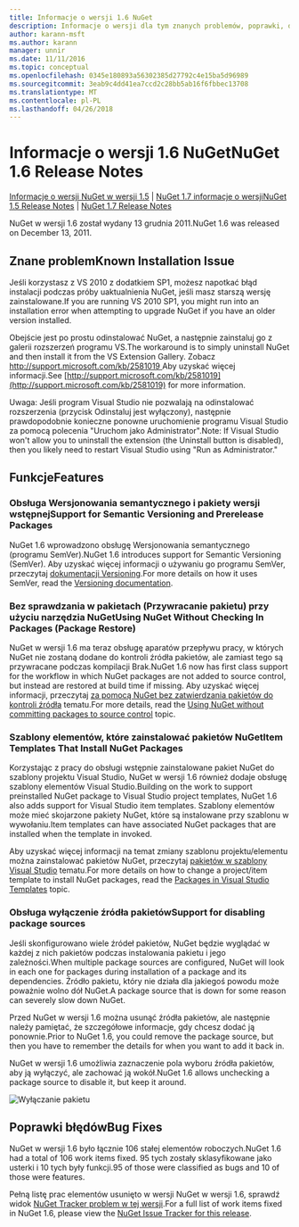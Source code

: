 ```yaml
---
title: Informacje o wersji 1.6 NuGet
description: Informacje o wersji dla tym znanych problemów, poprawki, dodatkowe funkcje i dcr NuGet w wersji 1.6.
author: karann-msft
ms.author: karann
manager: unnir
ms.date: 11/11/2016
ms.topic: conceptual
ms.openlocfilehash: 0345e180893a56302385d27792c4e15ba5d96989
ms.sourcegitcommit: 3eab9c4dd41ea7ccd2c28bb5ab16f6fbbec13708
ms.translationtype: MT
ms.contentlocale: pl-PL
ms.lasthandoff: 04/26/2018
---
```

 # <a name="nuget-16-release-notes"></a><span data-ttu-id="d8969-103">Informacje o wersji 1.6 NuGet</span><span class="sxs-lookup"><span data-stu-id="d8969-103">NuGet 1.6 Release Notes</span></span>

<span data-ttu-id="d8969-104">[Informacje o wersji NuGet w wersji 1.5](../release-notes/nuget-1.5.md) | [NuGet 1.7 informacje o wersji](../release-notes/nuget-1.7.md)</span><span class="sxs-lookup"><span data-stu-id="d8969-104">[NuGet 1.5 Release Notes](../release-notes/nuget-1.5.md) | [NuGet 1.7 Release Notes](../release-notes/nuget-1.7.md)</span></span>

<span data-ttu-id="d8969-105">NuGet w wersji 1.6 został wydany 13 grudnia 2011.</span><span class="sxs-lookup"><span data-stu-id="d8969-105">NuGet 1.6 was released on December 13, 2011.</span></span>

## <a name="known-installation-issue"></a><span data-ttu-id="d8969-106">Znane problem</span><span class="sxs-lookup"><span data-stu-id="d8969-106">Known Installation Issue</span></span>
<span data-ttu-id="d8969-107">Jeśli korzystasz z VS 2010 z dodatkiem SP1, możesz napotkać błąd instalacji podczas próby uaktualnienia NuGet, jeśli masz starszą wersję zainstalowane.</span><span class="sxs-lookup"><span data-stu-id="d8969-107">If you are running VS 2010 SP1, you might run into an installation error when attempting to upgrade NuGet if you have an older version installed.</span></span>

<span data-ttu-id="d8969-108">Obejście jest po prostu odinstalować NuGet, a następnie zainstaluj go z galerii rozszerzeń programu VS.</span><span class="sxs-lookup"><span data-stu-id="d8969-108">The workaround is to simply uninstall NuGet and then install it from the VS Extension Gallery.</span></span>  <span data-ttu-id="d8969-109">Zobacz [ http://support.microsoft.com/kb/2581019 ](http://support.microsoft.com/kb/2581019) Aby uzyskać więcej informacji.</span><span class="sxs-lookup"><span data-stu-id="d8969-109">See [http://support.microsoft.com/kb/2581019](http://support.microsoft.com/kb/2581019) for more information.</span></span>

<span data-ttu-id="d8969-110">Uwaga: Jeśli program Visual Studio nie pozwalają na odinstalować rozszerzenia (przycisk Odinstaluj jest wyłączony), następnie prawdopodobnie konieczne ponowne uruchomienie programu Visual Studio za pomocą polecenia "Uruchom jako Administrator".</span><span class="sxs-lookup"><span data-stu-id="d8969-110">Note: If Visual Studio won't allow you to uninstall the extension (the Uninstall button is disabled), then you likely need to restart Visual Studio using "Run as Administrator."</span></span>

## <a name="features"></a><span data-ttu-id="d8969-111">Funkcje</span><span class="sxs-lookup"><span data-stu-id="d8969-111">Features</span></span>

### <a name="support-for-semantic-versioning-and-prerelease-packages"></a><span data-ttu-id="d8969-112">Obsługa Wersjonowania semantycznego i pakiety wersji wstępnej</span><span class="sxs-lookup"><span data-stu-id="d8969-112">Support for Semantic Versioning and Prerelease Packages</span></span>
<span data-ttu-id="d8969-113">NuGet 1.6 wprowadzono obsługę Wersjonowania semantycznego (programu SemVer).</span><span class="sxs-lookup"><span data-stu-id="d8969-113">NuGet 1.6 introduces support for Semantic Versioning (SemVer).</span></span> <span data-ttu-id="d8969-114">Aby uzyskać więcej informacji o używaniu go programu SemVer, przeczytaj [dokumentacji Versioning](../create-packages/prerelease-packages.md).</span><span class="sxs-lookup"><span data-stu-id="d8969-114">For more details on how it uses SemVer, read the [Versioning documentation](../create-packages/prerelease-packages.md).</span></span>

### <a name="using-nuget-without-checking-in-packages-package-restore"></a><span data-ttu-id="d8969-115">Bez sprawdzania w pakietach (Przywracanie pakietu) przy użyciu narzędzia NuGet</span><span class="sxs-lookup"><span data-stu-id="d8969-115">Using NuGet Without Checking In Packages (Package Restore)</span></span>
<span data-ttu-id="d8969-116">NuGet w wersji 1.6 ma teraz obsługę aparatów przepływu pracy, w których NuGet nie zostaną dodane do kontroli źródła pakietów, ale zamiast tego są przywracane podczas kompilacji Brak.</span><span class="sxs-lookup"><span data-stu-id="d8969-116">NuGet 1.6 now has first class support for the workflow in which NuGet packages are not added to source control, but instead are restored at build time if missing.</span></span> <span data-ttu-id="d8969-117">Aby uzyskać więcej informacji, przeczytaj [za pomocą NuGet bez zatwierdzania pakietów do kontroli źródła](../consume-packages/packages-and-source-control.md) tematu.</span><span class="sxs-lookup"><span data-stu-id="d8969-117">For more details, read the [Using NuGet without committing packages to source control](../consume-packages/packages-and-source-control.md) topic.</span></span>

### <a name="item-templates-that-install-nuget-packages"></a><span data-ttu-id="d8969-118">Szablony elementów, które zainstalować pakietów NuGet</span><span class="sxs-lookup"><span data-stu-id="d8969-118">Item Templates That Install NuGet Packages</span></span>
<span data-ttu-id="d8969-119">Korzystając z pracy do obsługi wstępnie zainstalowane pakiet NuGet do szablony projektu Visual Studio, NuGet w wersji 1.6 również dodaje obsługę szablony elementów Visual Studio.</span><span class="sxs-lookup"><span data-stu-id="d8969-119">Building on the work to support preinstalled NuGet package to Visual Studio project templates, NuGet 1.6 also adds support for Visual Studio item templates.</span></span> <span data-ttu-id="d8969-120">Szablony elementów może mieć skojarzone pakiety NuGet, które są instalowane przy szablonu w wywołaniu.</span><span class="sxs-lookup"><span data-stu-id="d8969-120">Item templates can have associated NuGet packages that are installed when the template in invoked.</span></span>

<span data-ttu-id="d8969-121">Aby uzyskać więcej informacji na temat zmiany szablonu projektu/elementu można zainstalować pakietów NuGet, przeczytaj [pakietów w szablony Visual Studio](../visual-studio-extensibility/visual-studio-templates.md) tematu.</span><span class="sxs-lookup"><span data-stu-id="d8969-121">For more details on how to change a project/item template to install NuGet packages, read the [Packages in Visual Studio Templates](../visual-studio-extensibility/visual-studio-templates.md) topic.</span></span>

### <a name="support-for-disabling-package-sources"></a><span data-ttu-id="d8969-122">Obsługa wyłączenie źródła pakietów</span><span class="sxs-lookup"><span data-stu-id="d8969-122">Support for disabling package sources</span></span>
<span data-ttu-id="d8969-123">Jeśli skonfigurowano wiele źródeł pakietów, NuGet będzie wyglądać w każdej z nich pakietów podczas instalowania pakietu i jego zależności.</span><span class="sxs-lookup"><span data-stu-id="d8969-123">When multiple package sources are configured, NuGet will look in each one for packages during installation of a package and its dependencies.</span></span> <span data-ttu-id="d8969-124">Źródło pakietu, który nie działa dla jakiegoś powodu może poważnie wolno dół NuGet.</span><span class="sxs-lookup"><span data-stu-id="d8969-124">A package source that is down for some reason can severely slow down NuGet.</span></span>

<span data-ttu-id="d8969-125">Przed NuGet w wersji 1.6 można usunąć źródła pakietów, ale następnie należy pamiętać, że szczegółowe informacje, gdy chcesz dodać ją ponownie.</span><span class="sxs-lookup"><span data-stu-id="d8969-125">Prior to NuGet 1.6, you could remove the package source, but then you have to remember the details for when you want to add it back in.</span></span>

<span data-ttu-id="d8969-126">NuGet w wersji 1.6 umożliwia zaznaczenie pola wyboru źródła pakietów, aby ją wyłączyć, ale zachować ją wokół.</span><span class="sxs-lookup"><span data-stu-id="d8969-126">NuGet 1.6 allows unchecking a package source to disable it, but keep it around.</span></span>

![Wyłączanie pakietu](./media/package-source-with-disabled-source.png)

## <a name="bug-fixes"></a><span data-ttu-id="d8969-128">Poprawki błędów</span><span class="sxs-lookup"><span data-stu-id="d8969-128">Bug Fixes</span></span>
<span data-ttu-id="d8969-129">NuGet w wersji 1.6 było łącznie 106 stałej elementów roboczych.</span><span class="sxs-lookup"><span data-stu-id="d8969-129">NuGet 1.6 had a total of 106 work items fixed.</span></span> <span data-ttu-id="d8969-130">95 tych zostały sklasyfikowane jako usterki i 10 tych były funkcji.</span><span class="sxs-lookup"><span data-stu-id="d8969-130">95 of those were classified as bugs and 10 of those were features.</span></span>

<span data-ttu-id="d8969-131">Pełną listę prac elementów usunięto w wersji NuGet w wersji 1.6, sprawdź widok [NuGet Tracker problem w tej wersji](http://nuget.codeplex.com/workitem/list/advanced?keyword=&status=Closed&type=All&priority=All&release=NuGet%201.6&assignedTo=All&component=All&sortField=Votes&sortDirection=Descending&page=0).</span><span class="sxs-lookup"><span data-stu-id="d8969-131">For a full list of work items fixed in NuGet 1.6, please view the [NuGet Issue Tracker for this release](http://nuget.codeplex.com/workitem/list/advanced?keyword=&status=Closed&type=All&priority=All&release=NuGet%201.6&assignedTo=All&component=All&sortField=Votes&sortDirection=Descending&page=0).</span></span>
